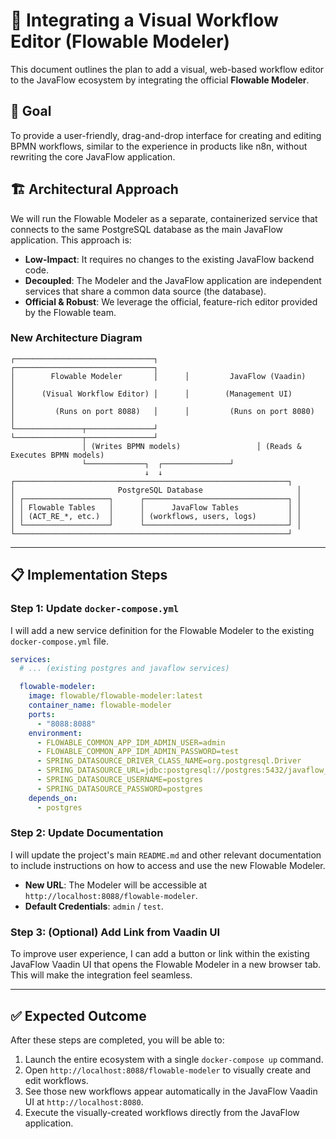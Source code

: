 # 🎨 Integrating a Visual Workflow Editor (Flowable Modeler)

This document outlines the plan to add a visual, web-based workflow editor to the JavaFlow ecosystem by integrating the official **Flowable Modeler**.

## 🎯 Goal

To provide a user-friendly, drag-and-drop interface for creating and editing BPMN workflows, similar to the experience in products like n8n, without rewriting the core JavaFlow application.

## 🏗️ Architectural Approach

We will run the Flowable Modeler as a separate, containerized service that connects to the same PostgreSQL database as the main JavaFlow application. This approach is:
- **Low-Impact**: It requires no changes to the existing JavaFlow backend code.
- **Decoupled**: The Modeler and the JavaFlow application are independent services that share a common data source (the database).
- **Official & Robust**: We leverage the official, feature-rich editor provided by the Flowable team.

### New Architecture Diagram

```
┌───────────────────────────────┐      ┌───────────────────────────────┐
│        Flowable Modeler       │      │         JavaFlow (Vaadin)       │
│      (Visual Workflow Editor) │      │        (Management UI)        │
│         (Runs on port 8088)   │      │         (Runs on port 8080)     │
└───────────────┬───────────────┘      └───────────────┬───────────────┘
                │ (Writes BPMN models)                 │ (Reads & Executes BPMN models)
                └─────────────┐  ┌───────────────┘
                              ↓  ↓
┌─────────────────────────────────────────────────────────────┐
│                       PostgreSQL Database                     │
│ ┌───────────────────┐      ┌────────────────────────────────┐ │
│ │ Flowable Tables   │      │      JavaFlow Tables           │ │
│ │ (ACT_RE_*, etc.)  │      │ (workflows, users, logs)       │ │
│ └───────────────────┘      └────────────────────────────────┘ │
└─────────────────────────────────────────────────────────────┘
```

---

## 📋 Implementation Steps

### Step 1: Update `docker-compose.yml`

I will add a new service definition for the Flowable Modeler to the existing `docker-compose.yml` file.

```yaml
services:
  # ... (existing postgres and javaflow services)

  flowable-modeler:
    image: flowable/flowable-modeler:latest
    container_name: flowable-modeler
    ports:
      - "8088:8088"
    environment:
      - FLOWABLE_COMMON_APP_IDM_ADMIN_USER=admin
      - FLOWABLE_COMMON_APP_IDM_ADMIN_PASSWORD=test
      - SPRING_DATASOURCE_DRIVER_CLASS_NAME=org.postgresql.Driver
      - SPRING_DATASOURCE_URL=jdbc:postgresql://postgres:5432/javaflow_db
      - SPRING_DATASOURCE_USERNAME=postgres
      - SPRING_DATASOURCE_PASSWORD=postgres
    depends_on:
      - postgres
```

### Step 2: Update Documentation

I will update the project's main `README.md` and other relevant documentation to include instructions on how to access and use the new Flowable Modeler.

- **New URL**: The Modeler will be accessible at `http://localhost:8088/flowable-modeler`.
- **Default Credentials**: `admin` / `test`.

### Step 3: (Optional) Add Link from Vaadin UI

To improve user experience, I can add a button or link within the existing JavaFlow Vaadin UI that opens the Flowable Modeler in a new browser tab. This will make the integration feel seamless.

---

## ✅ Expected Outcome

After these steps are completed, you will be able to:
1.  Launch the entire ecosystem with a single `docker-compose up` command.
2.  Open `http://localhost:8088/flowable-modeler` to visually create and edit workflows.
3.  See those new workflows appear automatically in the JavaFlow Vaadin UI at `http://localhost:8080`.
4.  Execute the visually-created workflows directly from the JavaFlow application.
